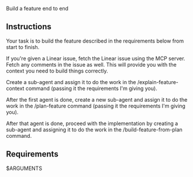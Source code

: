 Build a feature end to end

## Instructions
Your task is to build the feature described in the requirements below from start to finish.

If you're given a Linear issue, fetch the Linear issue using the MCP server. Fetch any
comments in the issue as well. This will provide you with the context you need to build things correctly.

Create a sub-agent and assign it to do the work in the /explain-feature-context
command (passing it the requirements I'm giving you).

After the first agent is done, create a new sub-agent and assign it to do the work in the /plan-feature
command (passing it the requirements I'm giving you).

After that agent is done, proceed with the implementation by creating a sub-agent
and assigning it to do the work in the /build-feature-from-plan command.

## Requirements
$ARGUMENTS
